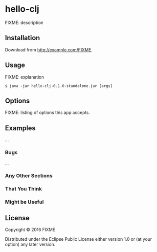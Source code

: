 # hello-clj

FIXME: description

## Installation

Download from http://example.com/FIXME.

## Usage

FIXME: explanation

    $ java -jar hello-clj-0.1.0-standalone.jar [args]

## Options

FIXME: listing of options this app accepts.

## Examples

...

### Bugs

...

### Any Other Sections
### That You Think
### Might be Useful

## License

Copyright © 2016 FIXME

Distributed under the Eclipse Public License either version 1.0 or (at
your option) any later version.
